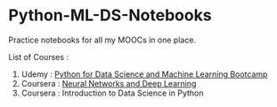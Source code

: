 # Python-ML-DS-Notebooks
Practice notebooks for all my MOOCs in one place. 

List of Courses : 

1. Udemy : [Python for Data Science and Machine Learning Bootcamp](https://github.com/abhi094/Python-ML-DS-Notebooks/tree/master/Python%20for%20Data%20Science%20and%20Machine%20Learning%20Bootcamp)
2. Coursera : [Neural Networks and Deep Learning](https://github.com/abhi094/Python-ML-DS-Notebooks/tree/master/Neural%20Networks%20and%20Deep%20Learning)
3. Coursera : Introduction to Data Science in Python
